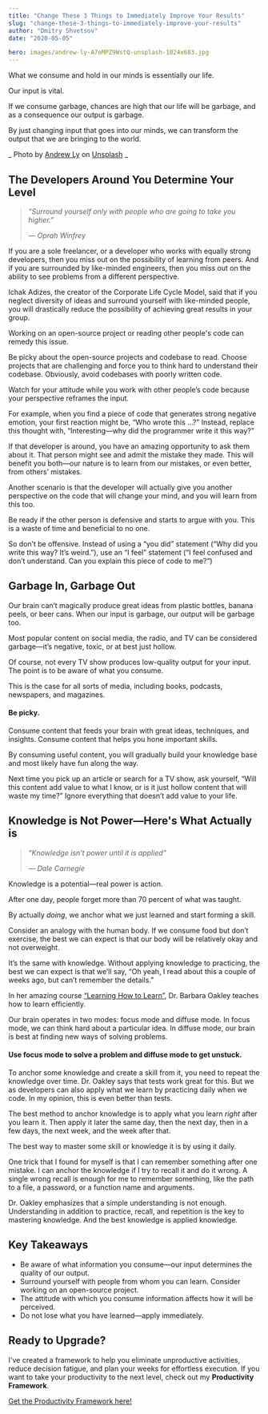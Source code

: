 ```yaml
---
title: "Change These 3 Things to Immediately Improve Your Results"
slug: "change-these-3-things-to-immediately-improve-your-results"
author: "Dmitry Shvetsov"
date: "2020-05-05"

hero: images/andrew-ly-A7eMPZ9WstQ-unsplash-1024x683.jpg
---
```


What we consume and hold in our minds is essentially our life.

Our input is vital.

If we consume garbage, chances are high that our life will be garbage, and as a consequence our output is garbage.

By just changing input that goes into our minds, we can transform the output that we are bringing to the world.

_ Photo by [Andrew Ly](https://unsplash.com/@nineteen?utm_source=unsplash&utm_medium=referral&utm_content=creditCopyText) on [Unsplash](https://unsplash.com/s/photos/action?utm_source=unsplash&utm_medium=referral&utm_content=creditCopyText) _

## The Developers Around You Determine Your Level

> _“Surround yourself only with people who are going to take you higher.”_
> 
> _― Oprah Winfrey_

If you are a sole freelancer, or a developer who works with equally strong developers, then you miss out on the possibility of learning from peers. And if you are surrounded by like-minded engineers, then you miss out on the ability to see problems from a different perspective.

Ichak Adizes, the creator of the Corporate Life Cycle Model, said that if you neglect diversity of ideas and surround yourself with like-minded people, you will drastically reduce the possibility of achieving great results in your group.

Working on an open-source project or reading other people's code can remedy this issue.

Be picky about the open-source projects and codebase to read. Choose projects that are challenging and force you to think hard to understand their codebase. Obviously, avoid codebases with poorly written code.

Watch for your attitude while you work with other people’s code because your perspective reframes the input.

For example, when you find a piece of code that generates strong negative emotion, your first reaction might be, “Who wrote this ...?” Instead, replace this thought with, “Interesting—why did the programmer write it this way?”

If that developer is around, you have an amazing opportunity to ask them about it. That person might see and admit the mistake they made. This will benefit you both—our nature is to learn from our mistakes, or even better, from others’ mistakes.

Another scenario is that the developer will actually give you another perspective on the code that will change your mind, and you will learn from this too.

Be ready if the other person is defensive and starts to argue with you. This is a waste of time and beneficial to no one.

So don’t be offensive. Instead of using a “you did” statement (“Why did you write this way? It’s weird.”), use an “I feel” statement (“I feel confused and don’t understand. Can you explain this piece of code to me?”)

## Garbage In, Garbage Out

Our brain can’t magically produce great ideas from plastic bottles, banana peels, or beer cans. When our input is garbage, our output will be garbage too.

Most popular content on social media, the radio, and TV can be considered garbage—it’s negative, toxic, or at best just hollow.

Of course, not every TV show produces low-quality output for your input. The point is to be aware of what you consume.

This is the case for all sorts of media, including books, podcasts, newspapers, and magazines.

#### Be picky.

Consume content that feeds your brain with great ideas, techniques, and insights. Consume content that helps you hone important skills.

By consuming useful content, you will gradually build your knowledge base and most likely have fun along the way.

Next time you pick up an article or search for a TV show, ask yourself, “Will this content add value to what I know, or is it just hollow content that will waste my time?” Ignore everything that doesn’t add value to your life.

## Knowledge is Not Power—Here's What Actually is

> _“Knowledge isn’t power until it is applied”_
> 
> _— Dale Carnegie_

Knowledge is a potential—real power is action.

After one day, people forget more than 70 percent of what was taught.

By actually _doing_, we anchor what we just learned and start forming a skill.

Consider an analogy with the human body. If we consume food but don’t exercise, the best we can expect is that our body will be relatively okay and not overweight.

It’s the same with knowledge. Without applying knowledge to practicing, the best we can expect is that we’ll say, “Oh yeah, I read about this a couple of weeks ago, but can’t remember the details.”

In her amazing course [“Learning How to Learn”](https://www.coursera.org/learn/learning-how-to-learn), Dr. Barbara Oakley teaches how to learn efficiently.

Our brain operates in two modes: focus mode and diffuse mode. In focus mode, we can think hard about a particular idea. In diffuse mode, our brain is best at finding new ways of solving problems.

#### **Use focus mode to solve a problem and diffuse mode to get unstuck.**

To anchor some knowledge and create a skill from it, you need to repeat the knowledge over time. Dr. Oakley says that tests work great for this. But we as developers can also apply what we learn by practicing daily when we code. In my opinion, this is even better than tests.

The best method to anchor knowledge is to apply what you learn _right_ after you learn it. Then apply it later the same day, then the next day, then in a few days, the next week, and the week after that.

The best way to master some skill or knowledge it is by using it daily.

One trick that I found for myself is that I can remember something after one mistake. I can anchor the knowledge if I try to recall it and do it wrong. A single wrong recall is enough for me to remember something, like the path to a file, a password, or a function name and arguments.

Dr. Oakley emphasizes that a simple understanding is not enough. Understanding in addition to practice, recall, and repetition is the key to mastering knowledge. And the best knowledge is applied knowledge.

## Key Takeaways

- Be aware of what information you consume—our input determines the quality of our output.
- Surround yourself with people from whom you can learn. Consider working on an open-source project.
- The attitude with which you consume information affects how it will be perceived.
- Do not lose what you have learned—apply immediately.

## Ready to Upgrade?

I've created a framework to help you eliminate unproductive activities, reduce decision fatigue, and plan your weeks for effortless execution. If you want to take your productivity to the next level, check out my **Productivity Framework**.

[Get the Productivity Framework here!](https://give.iamdi.dev/productivity-framework-for-programmers)
